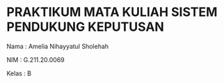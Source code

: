 # PRAKTIKUM MATA KULIAH SISTEM PENDUKUNG KEPUTUSAN
Nama : Amelia Nihayyatul Sholehah

NIM : G.211.20.0069

Kelas : B
